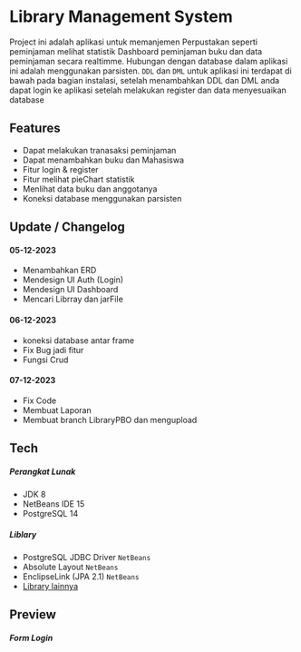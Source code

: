 # Library Management System
Project ini adalah aplikasi untuk memanjemen Perpustakan seperti peminjaman melihat statistik Dashboard peminjaman buku dan data peminjaman secara realtimme. Hubungan dengan database dalam aplikasi ini adalah menggunakan parsisten. `DDL` dan `DML` untuk aplikasi ini terdapat di bawah pada bagian instalasi, setelah menambahkan DDL dan DML anda dapat login ke  aplikasi setelah melakukan register dan data menyesuaikan database

## Features
- Dapat melakukan tranasaksi peminjaman
- Dapat menambahkan buku dan Mahasiswa
- Fitur login & register 
- Fitur melihat pieChart statistik 
- Menlihat data buku dan anggotanya
- Koneksi database menggunakan parsisten

## Update / Changelog
#### 05-12-2023
* Menambahkan ERD
* Mendesign UI Auth (Login)
* Mendesign UI Dashboard
* Mencari Librray dan jarFile
#### 06-12-2023
* koneksi database antar frame 
* Fix Bug jadi fitur
* Fungsi Crud
 #### 07-12-2023
* Fix Code  
* Membuat Laporan
* Membuat branch LibraryPBO dan mengupload

## Tech
##### Perangkat Lunak
- JDK 8
- NetBeans IDE 15
- PostgreSQL 14

##### Liblary
- PostgreSQL JDBC Driver `NetBeans`
- Absolute Layout `NetBeans`
- EnclipseLink (JPA 2.1) `NetBeans`
- [Library lainnya](https://drive.google.com/drive/folders/12aqJtgMWrztnQLhqt8XpMU1gMrIvPGSz?usp=sharing)

## Preview
##### Form Login